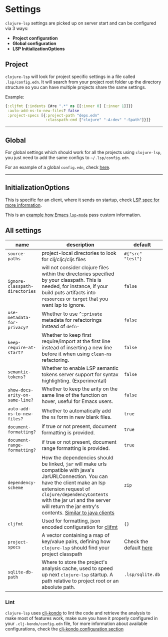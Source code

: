 # Settings 

`clojure-lsp` settings are picked up on server start and can be configured via 3 ways: 

- **Project configuration**
- **Global configuration** 
- **LSP InitializationOptions**

## Project

`clojure-lsp` will look for project specific settings in a file called `.lsp/config.edn`. It will search from your project root folder up the directory structure so you can have multiple projects share the same settings.

Example:
```clojure
{:cljfmt {:indents {#re ".*" ns [[:inner 0] [:inner 1]]}}
 :auto-add-ns-to-new-files? false
 :project-specs [{:project-path "deps.edn"
                  :classpath-cmd ["clojure" "-A:dev" "-Spath"]}]}
```

---
## Global

For global settings which should work for all the projects using `clojure-lsp`, you just need to add the same configs to `~/.lsp/config.edn`.

For an example of a global `config.edn`, check [here](https://github.com/ericdallo/dotfiles/blob/master/.lsp/config.edn).

---
## InitializationOptions

This is specific for an client, where it sends on startup, check [LSP spec for more information](https://microsoft.github.io/language-server-protocol/specifications/specification-current/#initialize).

This is an [example how Emacs `lsp-mode`](https://github.com/emacs-lsp/lsp-mode/blob/master/clients/lsp-clojure.el#L205) pass custom information.

## All settings

| name                            | description                                                                                                                                                                                                                                                                                                                                                                                                          | default           |
|---------------------------------|----------------------------------------------------------------------------------------------------------------------------------------------------------------------------------------------------------------------------------------------------------------------------------------------------------------------------------------------------------------------------------------------------------------------|-------------------|
| `source-paths`                  | project-local directories to look for clj/cljc/cljs files                                                                                                                                                                                                                                                                                                                                                            | `#{"src" "test"}` |
| `ignore-classpath-directories`  | will not consider clojure files within the directories specified by your classpath. This is needed, for instance, if your build puts artifacts into `resources` or `target` that you want lsp to ignore.                                                                                                                                                                                                             | `false`           |
| `use-metadata-for-privacy?`     | Whether to use `^:private` metadata for refactorings instead of `defn-`                                                                                                                                                                                                                                                                                                                                              | `false`           |
| `keep-require-at-start?`        | Whether to keep first require/import at the first line instead of inserting a new line before it when using `clean-ns` refactoring.                                                                                                                                                                                                                                                                                  | `false`           |
| `semantic-tokens?`              | Whether to enable LSP semantic tokens server support for syntax highlighting.  (Experimental)                                                                                                                                                                                                                                                                                                                        | `false`           |
| `show-docs-arity-on-same-line?` | Whether to keep the arity on the same line of the function on hover, useful for Emacs users.                                                                                                                                                                                                                                                                                                                         | `false`           |
| `auto-add-ns-to-new-files?`     | Whether to automatically add the `ns` form in new blank files.                                                                                                                                                                                                                                                                                                                                                       | `true`            |
| `document-formatting?`          | if true or not present, document formatting is provided.                                                                                                                                                                                                                                                                                                                                                             | `true`            |
| `document-range-formatting?`    | if true or not present, document range formatting is provided.                                                                                                                                                                                                                                                                                                                                                       | `true`            |
| `dependency-scheme`             | How the dependencies should be linked, `jar` will make urls compatible with java's JarURLConnection. You can have the client make an lsp extension request of `clojure/dependencyContents` with the jar uri and the server will return the jar entry's contents. [Similar to java clients](https://github.com/redhat-developer/vscode-java/blob/a24945453092e1c39267eac9367c759a6c7b0497/src/extension.ts#L290-L298) | `zip`             |
| `cljfmt`                        | Used for formatting, json encoded configuration for [cljfmt](https://github.com/weavejester/cljfmt)                                                                                                                                                                                                                                                                                                                  | `{}`              |
| `project-specs`                 | A vector containing a map of key/value pairs, defining how `clojure-lsp` should find your project classpath                                                                                                                                                                                                                                                                                                          | Check the default [here](https://github.com/clojure-lsp/clojure-lsp/blob/master/src/clojure_lsp/crawler.clj#L53-L60)                  |
| `sqlite-db-path`                | Where to store the project's analysis cache, used to speed up next `clojure-lsp` startup. A path relative to project root or an absolute path. | `.lsp/sqlite.db`

### Lint

`clojure-lsp` uses [clj-kondo](https://github.com/clj-kondo/clj-kondo) to lint the code and retrieve the analysis to
make most of features work, make sure you have it properly configured in your `.clj-kondo/config.edn` file, for more information about available configurations, 
check the [clj-kondo configuration section](https://github.com/clj-kondo/clj-kondo/blob/master/doc/config.md)
